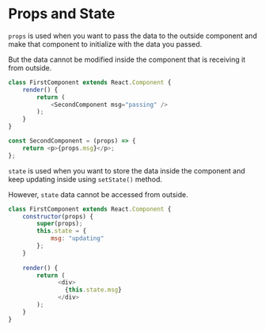 # Props and State

```props``` is used when you want to pass the data to the outside component and make that 
component to initialize with the data you passed. 

But the data cannot be modified inside the 
component that is receiving it from outside. 

```JavaScript 
class FirstComponent extends React.Component {    
    render() {    
        return (        
            <SecondComponent msg="passing" />    
        );  
    }
}

const SecondComponent = (props) => {    
    return <p>{props.msg}</p>; 
};
```
```state``` is used when you want to store the data inside the component and keep updating inside using ```setState()``` method.

However, ```state``` data cannot be accessed from outside.

```JavaScript
class FirstComponent extends React.Component {    
    constructor(props) {    
        super(props);
        this.state = {      
            msg: "updating"   
        };  
    }    
    
    render() {    
        return ( 
              <div>
                {this.state.msg} 
              </div>
        );  
    }
}
```
